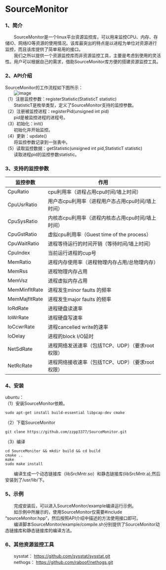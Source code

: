# SourceMonitor
### 1、简介
&emsp;&emsp;SourceMonitor是一个linux平台资源监控库，可以用来监控CPU、内存、存储IO、网络IO等资源的使用情况。该库最突出的特点是以进程为单位对资源进行监控，而且该库提供了简单易用的接口。  
&emsp;&emsp;我们之所以提供一个资源监控库而非资源监控工具，主要是考虑到使用的灵活性。用户可以根据自己的需求，借助SourceMonitor库方便的搭建资源监控工具。  
### 2、API介绍
SourceMonitor的工作流程如下图所示：  
&emsp;&emsp;![image](https://github.com/zzpp3377/SourceMonitor/blob/master/images/API.jpg)  
（1）注册监控参数：registerStatistic(StatisticT statistic)  
&emsp;&emsp;StatisticT是枚举类型，定义了SourceMonitor支持的监控参数。  
（2）注册被监控进程：registerPid(unsigned int pid)  
&emsp;&emsp;pid是被监控进程的进程号。  
（3）初始化：init()  
&emsp;&emsp;初始化并开始监控。  
（4）更新：update()  
&emsp;&emsp;将监控参数记录到一张表中。  
（5）读取监控数据：getStatistic(unsigned int pid,StatisticT statistic)  
&emsp;&emsp;读取进程pid的监控参数statistic。  
### 3、支持的监控参数
监控参数    |   作用
----|----
CpuRatio        |   cpu利用率（进程占用cpu时间/墙上时间）  
CpuUsrRatio     |   用户态cpu利用率（进程用户态占用cpu时间/墙上时间）  
CpuSysRatio     |   内核态cpu利用率（进程内核态占用cpu时间/墙上时间）  
CpuGstRatio     |   虚拟cpu利用率（Guest time of the process）  
CpuWaitRatio    |   进程等待运行的时间开销（等待时间/墙上时间）  
CpuIndex        |   当前运行进程的cup号  
MemRatio        |   进程内存使用率（进程物理内存占用/总物理内存）  
MemRss          |   进程物理内存占用  
MemVsz          |   进程虚拟内存占用  
MemMinfltRate   |   进程发生minor faults 的频率  
MemMajfltRate   |   进程发生major faults 的频率  
IoRdRate        |   进程硬盘读速率  
IoWrRate        |   进程硬盘写速率  
IoCcwrRate      |   进程cancelled write的速率  
IoDelay         |   进程的block I/O延时  
NetSdRate       |   进程网络发送速率（包括TCP、UDP）（要求root权限）  
NetRcRate       |   进程网络接收速率（包括TCP、UDP）（要求root权限）  
### 4、安装
ubuntu：  
（1）安装SourceMonitor依赖。  

    sudo apt-get install build-essential libpcap-dev cmake  

（2）下载SourceMonitor  

    git clone https://github.com/zzpp3377/SourceMonitor.git  

（3）编译  

    cd SourceMonitor && mkdir build && cd build  
    cmake ..  
    make  
    sudo make install  

&emsp;&emsp;编译生成一个动态链接库（libSrcMntr.so）和静态链接库(libSrcMntr.a),然后安装到了/usr/lib/下。  
	  
### 5、示例  
&emsp;&emsp;完成安装后，可以进入SourceMonitor/example编译运行示例。  
&emsp;&emsp;如示例中所展示的，使用SourceMonitor仅需要#include “sourceMonitor.hpp”，然后按照API介绍中描述的方法使用接口即可。  
&emsp;&emsp;编译脚本SourceMonitor/example/compile.sh分别提供了SourceMonitor动态链接库和静态链接库的编译方法。  

### 6、其他资源监控工具
&emsp;&emsp;sysstat：   https://github.com/sysstat/sysstat.git  
&emsp;&emsp;nethogs：   https://github.com/raboof/nethogs.git
